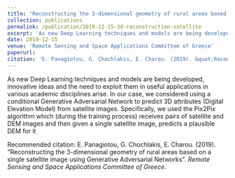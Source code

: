 ```yaml
---
title: "Reconstructing the 3-dimensional geometry of rural areas based on a single satellite image using Generative Adversarial Networks"
collection: publications
permalink: /publication/2019-12-15-3d-reconstruction-satellite
excerpt: 'As new Deep Learning techniques and models are being developed, innovative ideas and the need to exploit them in useful applications in various academic disciplines arise. In our case, we considered using a conditional Generative Adversarial Network to predict 3D attributes (Digital Elevation Model) from satellite images. Specifically, we used the Pix2Pix algorithm which (during the training process) receives pairs of satellite and DEM images and then given a single satellite image, predicts a plausible DEM for it'
date: 2019-12-15
venue: 'Remote Sensing and Space Applications Committee of Greece'
paperurl: 
citation: 'E. Panagiotou, G. Chochlakis, E. Charou. (2019). &quot;Reconstructing the 3-dimensional geometry of rural areas based on a single satellite image using Generative Adversarial Networks.&quot; <i>Remote Sensing and Space Applications Committee of Greece</i>.'
---
```

As new Deep Learning techniques and models are being developed, innovative ideas and the need to exploit them in useful applications in various academic disciplines arise. In our case, we considered using a conditional Generative Adversarial Network to predict 3D attributes (Digital Elevation Model) from satellite images. Specifically, we used the Pix2Pix algorithm which (during the training process) receives pairs of satellite and DEM images and then given a single satellite image, predicts a plausible DEM for it

Recommended citation: E. Panagiotou, G. Chochlakis, E. Charou. (2019). "Reconstructing the 3-dimensional geometry of rural areas based on a single satellite image using Generative Adversarial Networks". <i>Remote Sensing and Space Applications Committee of Greece</i>.
